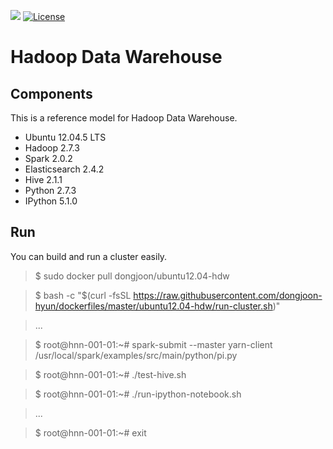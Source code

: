 [![](https://images.microbadger.com/badges/image/dongjoon/ubuntu12.04-hdw.svg)](https://microbadger.com/images/dongjoon/ubuntu12.04-hdw)
[![License](https://img.shields.io/badge/license-Apache%202-blue.svg)](LICENSE)

Hadoop Data Warehouse
====================

Components
----------
This is a reference model for Hadoop Data Warehouse.

* Ubuntu 12.04.5 LTS
* Hadoop 2.7.3
* Spark 2.0.2
* Elasticsearch 2.4.2
* Hive 2.1.1
* Python 2.7.3
* IPython 5.1.0

Run
---
You can build and run a cluster easily.

> $ sudo docker pull dongjoon/ubuntu12.04-hdw

> $ bash -c "$(curl -fsSL https://raw.githubusercontent.com/dongjoon-hyun/dockerfiles/master/ubuntu12.04-hdw/run-cluster.sh)"

> ...

> $ root@hnn-001-01:~# spark-submit --master yarn-client /usr/local/spark/examples/src/main/python/pi.py

> $ root@hnn-001-01:~# ./test-hive.sh

> $ root@hnn-001-01:~# ./run-ipython-notebook.sh

> ...

> $ root@hnn-001-01:~# exit
